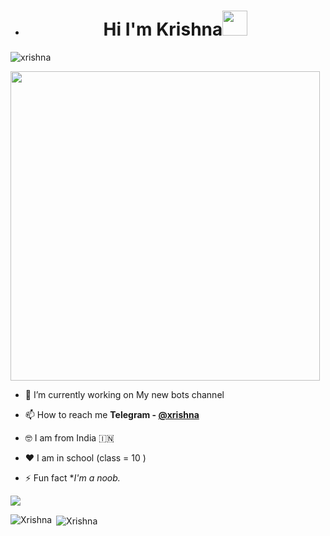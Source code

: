 - <h1 align="center">Hi I'm Krishna<img src="https://raw.githubusercontent.com/MartinHeinz/MartinHeinz/master/wave.gif"width="40px">
<p align="left"> <img src="https://komarev.com/ghpvc/?username=xrishna&label=Profile%20views&color=0e75b6&style=plastic" alt="xrishna" /> </p>
<img src="https://octocat-generator-assets.githubusercontent.com/my-octocat-1619441270751.png" width="495px">

- 🔭 I’m currently working on My new bots channel
 
- 📫 How to reach me **Telegram - [@xrishna](https://t.me/aboutxrishna)**

- 🤓 I am from India 🇮🇳 
 
- ❤️ I am in school (class = 10 )

- ⚡ Fun fact **I'm a noob.*


![](https://visitor-badge.glitch.me/badge?page_id=xrishna)


<p><img align="left" src="https://github-readme-stats.vercel.app/api/top-langs?username=xrishna&show_icons=true&theme=tokyonight&locale=en&layout=compact" alt="Xrishna" /></p>


<p>&nbsp;<img align="center" src="https://github-readme-stats.vercel.app/api?username=Xrishna&show_icons=true&theme=tokyonight&locale=en" alt="Xrishna" /></p>
